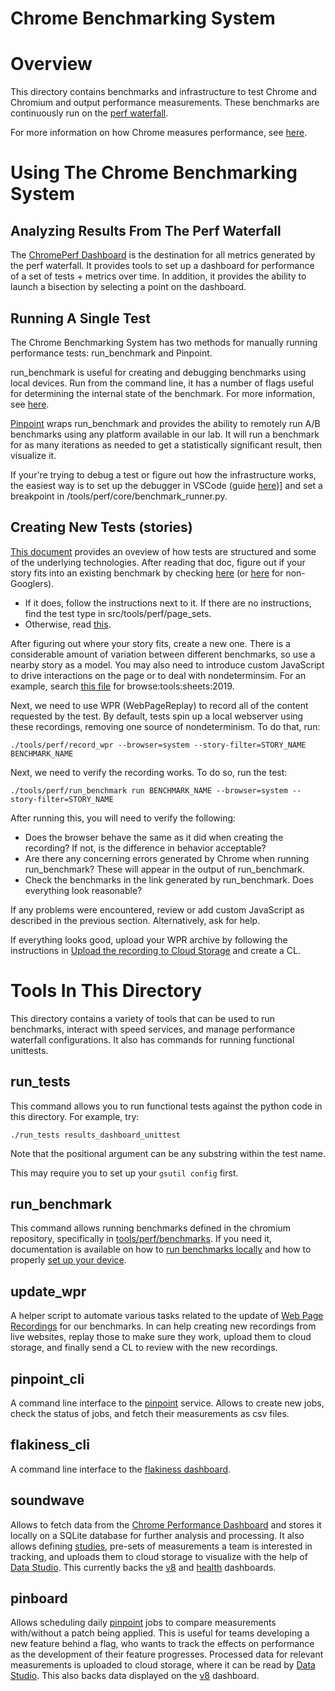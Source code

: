 <!-- Copyright 2020 The Chromium Authors. All rights reserved.
     Use of this source code is governed by a BSD-style license that can be
     found in the LICENSE file.
-->

# Chrome Benchmarking System

# Overview

This directory contains benchmarks and infrastructure to test Chrome and
Chromium and output performance measurements. These benchmarks are continuously
run on the [perf waterfall](https://ci.chromium.org/p/chrome/g/chrome.perf/console). 

For more information on how Chrome measures performance, see
[here](/docs/speed/how_does_chrome_measure_performance.md).

# Using The Chrome Benchmarking System

## Analyzing Results From The Perf Waterfall

The [ChromePerf Dashboard](https://chromeperf.appspot.com/) is the destination
for all metrics generated by the perf waterfall. It provides tools to set up a
dashboard for performance of a set of tests + metrics over time. In addition, it
provides the ability to launch a bisection by selecting a point on the
dashboard.

## Running A Single Test

The Chrome Benchmarking System has two methods for manually running performance tests:
run_benchmark and Pinpoint. 

run_benchmark is useful for creating and debugging benchmarks using local
devices. Run from the command line, it has a number of flags useful for
determining the internal state of the benchmark. For more information, see
[here](https://chromium.googlesource.com/catapult.git/+/HEAD/telemetry/docs/run_benchmarks_locally.md).

[Pinpoint](https://pinpoint-dot-chromeperf.appspot.com/) wraps run_benchmark and
provides the ability to remotely run A/B benchmarks using any platform available
in our lab. It will run a benchmark for as many iterations as needed to get a
statistically significant result, then visualize it.

If your're trying to debug a test or figure out how the infrastructure works,
the easiest way is to set up the debugger in VSCode (guide
[here](../../docs/vscode_python.md))] and set a breakpoint in
/tools/perf/core/benchmark_runner.py.

## Creating New Tests (stories)

[This document](https://chromium.googlesource.com/catapult.git/+/HEAD/telemetry)
provides an oveview of how tests are structured and some of the underlying
technologies. After reading that doc, figure out if your story fits into an
existing benchmark by checking
[here](https://goto.google.com/chrome-benchmarking-sheet) (or
[here](https://bit.ly/chrome-benchmarks) for non-Googlers). 

* If it does, follow the instructions next to it. If there are no instructions,
  find the test type in src/tools/perf/page_sets.
* Otherwise, read [this](https://docs.google.com/document/d/1ni2MIeVnlH4bTj4yvEDMVNxgL73PqK_O9_NUm3NW3BA/edit).

After figuring out where your story fits, create a new one. There is a
considerable amount of variation between different benchmarks, so use a nearby
story as a model. You may also need to introduce custom JavaScript to drive
interactions on the page or to deal with nondeterminsim. For an example, search
[this file](https://source.chromium.org/chromium/chromium/src/+/master:tools/perf/page_sets/system_health/browsing_stories.py?q=browsing_stories.py&ss=chromium)
for browse:tools:sheets:2019.

Next, we need to use WPR (WebPageReplay) to record all of the content requested by the test. By default,
tests spin up a local webserver using these recordings, removing one source of
nondeterminism. To do that, run:

```./tools/perf/record_wpr --browser=system --story-filter=STORY_NAME BENCHMARK_NAME```

Next, we need to verify the recording works. To do so, run the test:

```./tools/perf/run_benchmark run BENCHMARK_NAME --browser=system --story-filter=STORY_NAME ```

After running this, you will need to verify the following:

* Does the browser behave the same as it did when creating the recording? If not, is the difference in behavior acceptable?
* Are there any concerning errors generated by Chrome when running run_benchmark? These will appear in the output of run_benchmark.
* Check the benchmarks in the link generated by run_benchmark. Does everything look reasonable?

If any problems were encountered, review or add custom JavaScript as described in the previous section. Alternatively, ask for help.

If everything looks good, upload your WPR archive by following the instructions
in [Upload the recording to Cloud Storage](https://sites.google.com/a/chromium.org/dev/developers/telemetry/record_a_page_set)
and create a CL.

# Tools In This Directory

This directory contains a variety of tools that can be used to run benchmarks,
interact with speed services, and manage performance waterfall configurations.
It also has commands for running functional unittests.

## run_tests

This command allows you to run functional tests against the python code in this
directory. For example, try:

```
./run_tests results_dashboard_unittest
```

Note that the positional argument can be any substring within the test name.

This may require you to set up your `gsutil config` first.

## run_benchmark

This command allows running benchmarks defined in the chromium repository,
specifically in [tools/perf/benchmarks][benchmarks_dir]. If you need it,
documentation is available on how to [run benchmarks locally][run_locally] and
how to properly [set up your device][device_setup].

[benchmarks_dir]: https://cs.chromium.org/chromium/src/tools/perf/benchmarks/
[run_locally]: https://chromium.googlesource.com/catapult.git/+/HEAD/telemetry/docs/run_benchmarks_locally.md
[device_setup]: /docs/speed/benchmark/telemetry_device_setup.md

## update_wpr

A helper script to automate various tasks related to the update of
[Web Page Recordings][wpr] for our benchmarks. In can help creating new
recordings from live websites, replay those to make sure they work, upload them
to cloud storage, and finally send a CL to review with the new recordings.

[wpr]: https://github.com/catapult-project/catapult/tree/master/web_page_replay_go

## pinpoint_cli

A command line interface to the [pinpoint][] service. Allows to create new jobs,
check the status of jobs, and fetch their measurements as csv files.

[pinpoint]: https://pinpoint-dot-chromeperf.appspot.com

## flakiness_cli

A command line interface to the [flakiness dashboard][].

[flakiness dashboard]: https://test-results.appspot.com/dashboards/flakiness_dashboard.html

## soundwave

Allows to fetch data from the [Chrome Performance Dashboard][chromeperf] and
stores it locally on a SQLite database for further analysis and processing. It
also allows defining [studies][], pre-sets of measurements a team is interested
in tracking, and uploads them to cloud storage to visualize with the help of
[Data Studio][]. This currently backs the [v8][v8_dashboard] and
[health][health_dashboard] dashboards.

[chromeperf]: https://chromeperf.appspot.com/
[studies]: https://cs.chromium.org/chromium/src/tools/perf/cli_tools/soundwave/studies/
[Data Studio]: https://datastudio.google.com/
[v8_dashboard]: https://datastudio.google.com/s/iNcXppkP3DI
[health_dashboard]: https://datastudio.google.com/s/jUXfKZXXfT8

## pinboard

Allows scheduling daily [pinpoint][] jobs to compare measurements with/without a
patch being applied. This is useful for teams developing a new feature behind a
flag, who wants to track the effects on performance as the development of their
feature progresses. Processed data for relevant measurements is uploaded to
cloud storage, where it can be read by [Data Studio][]. This also backs data
displayed on the [v8][v8_dashboard] dashboard.
